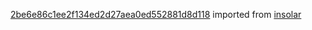[2be6e86c1ee2f134ed2d27aea0ed552881d8d118](https://github.com/insolar/insolar/commit/2be6e86c1ee2f134ed2d27aea0ed552881d8d118) imported from [insolar](https://github.com/insolar/insolar)
